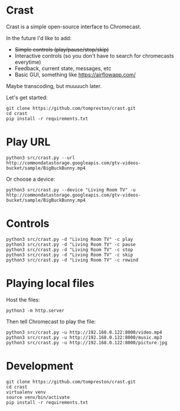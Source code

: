 # Crast
Crast is a simple open-source interface to Chromecast.

In the future I'd like to add:
- ~~Simple controls (play/pause/stop/skip)~~
- Interactive controls (so you don't have to search for chromecasts everytime)
- Feedback, current state, messages, etc
- Basic GUI, something like https://airflowapp.com/

Maybe transcoding, but muuuuch later.

Let's get started:

    git clone https://github.com/tompreston/crast.git
    cd crast
    pip install -r requirements.txt

# Play URL

    python3 src/crast.py --url http://commondatastorage.googleapis.com/gtv-videos-bucket/sample/BigBuckBunny.mp4

Or choose a device:

    python3 src/crast.py --device "Living Room TV" -u http://commondatastorage.googleapis.com/gtv-videos-bucket/sample/BigBuckBunny.mp4

# Controls

    python3 src/crast.py -d "Living Room TV" -c play
    python3 src/crast.py -d "Living Room TV" -c pause
    python3 src/crast.py -d "Living Room TV" -c stop
    python3 src/crast.py -d "Living Room TV" -c skip
    python3 src/crast.py -d "Living Room TV" -c rewind

# Playing local files
Host the files:

    python3 -m http.server

Then tell Chromecast to play the file:

    python3 src/crast.py -u http://192.168.0.122:8000/video.mp4
    python3 src/crast.py -u http://192.168.0.122:8000/music.mp3
    python3 src/crast.py -u http://192.168.0.122:8000/picture.jpg

# Development

    git clone https://github.com/tompreston/crast.git
    cd crast
    virtualenv venv
    source venv/bin/activate
    pip install -r requirements.txt


